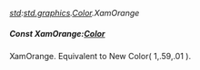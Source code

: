 _[std](../../modules/std/std-module.md):[std.graphics](../../modules/std/std-graphics.md).[Color](../../modules/std/std-graphics-color.md).XamOrange_
##### Const XamOrange:[Color](../../modules/std/std-graphics-color.md)
XamOrange. Equivalent to New Color( 1,.59,.01 ).
